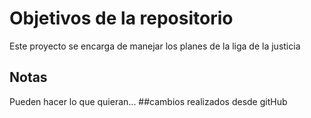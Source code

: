 # Objetivos de la repositorio

Este proyecto se encarga de manejar los planes de la liga de la justicia


## Notas
Pueden hacer lo que quieran...
##cambios realizados desde gitHub
